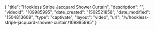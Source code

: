 {
    "title": "Hookless Stripe Jacquard Shower Curtain",
    "description": "",
    "videoid": "109985995",
    "date_created": "1502521858",
    "date_modified": "1504813609",
    "type": "captivate",
    "layout": "video",
    "url": "\/v\/hookless-stripe-jacquard-shower-curtain\/109985995"
}